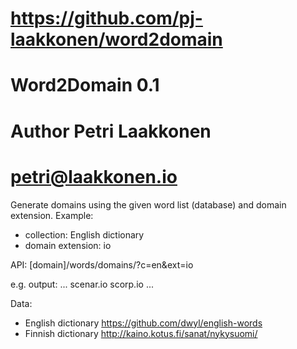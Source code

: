 # https://github.com/pj-laakkonen/word2domain
# Word2Domain 0.1
# Author Petri Laakkonen
# petri@laakkonen.io

Generate domains using the given word list (database) and domain extension.
Example:
- collection: English dictionary
- domain extension: io

API: [domain]/words/domains/?c=en&ext=io

e.g. output:
...
scenar.io
scorp.io
...

Data:
- English dictionary
https://github.com/dwyl/english-words
- Finnish dictionary
http://kaino.kotus.fi/sanat/nykysuomi/

